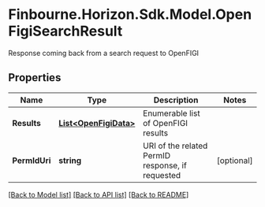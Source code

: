 # Finbourne.Horizon.Sdk.Model.OpenFigiSearchResult
Response coming back from a search request to OpenFIGI

## Properties

Name | Type | Description | Notes
------------ | ------------- | ------------- | -------------
**Results** | [**List&lt;OpenFigiData&gt;**](OpenFigiData.md) | Enumerable list of OpenFIGI results | 
**PermIdUri** | **string** | URI of the related PermID response, if requested | [optional] 

[[Back to Model list]](../README.md#documentation-for-models) [[Back to API list]](../README.md#documentation-for-api-endpoints) [[Back to README]](../README.md)

